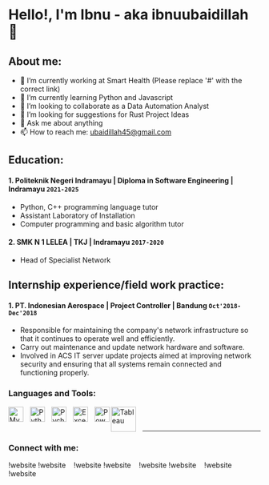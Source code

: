 # Hello!, I'm Ibnu - aka ibnuubaidillah 👋

## About me:
- 🔭 I’m currently working at Smart Health (Please replace '#' with the correct link)
- 🌱 I’m currently learning Python and Javascript
- 👯 I’m looking to collaborate as a Data Automation Analyst
- 🤔 I’m looking for suggestions for Rust Project Ideas
- 💬 Ask me about anything
- 📫 How to reach me: ubaidillah45@gmail.com

## Education:

#### 1. Politeknik Negeri Indramayu | Diploma in Software Engineering | Indramayu `2021-2025`
   - Python, C++ programming language tutor
   - Assistant Laboratory of Installation
   - Computer programming and basic algorithm tutor
#### 2. SMK N 1 LELEA | TKJ | Indramayu `2017-2020`
   - Head of Specialist Network

## Internship experience/field work practice:
#### 1. PT. Indonesian Aerospace | Project Controller | Bandung `Oct'2018- Dec'2018`
   - Responsible for maintaining the company's network infrastructure so that it continues to operate well and efficiently.
   - Carry out maintenance and update network hardware and software.
   - Involved in ACS IT server update projects aimed at improving network security and ensuring that all systems remain connected and functioning properly.

### Languages and Tools:

[<img align="left" alt="MySQL" width="30px" src="https://cdn.jsdelivr.net/gh/devicons/devicon/icons/mysql/mysql-original.svg" style="padding-right:10px;" />][webdev]
[<img align="left" alt="Python" width="30px" src="https://upload.wikimedia.org/wikipedia/commons/thumb/c/c3/Python-logo-notext.svg/110px-Python-logo-notext.svg.png?20100317150552" style="padding-right:10px;" />][webdev]
[<img align="left" alt="Pycharm" width="30px" src="https://upload.wikimedia.org/wikipedia/commons/thumb/1/1d/PyCharm_Icon.svg/220px-PyCharm_Icon.svg.png" style="padding-right:10px;" />][webdev]
[<img align="left" alt="Excel" width="30px" src="https://is2-ssl.mzstatic.com/image/thumb/Purple126/v4/a8/fd/5a/a8fd5a84-c6f1-355f-3b9f-6e86598efaa3/XCEL.png/1200x630bb.png" style="padding-right:10px;" />][webdev]
[<img align="left" alt="Power BI" width="30px" src="https://powerbi.microsoft.com/pictures/application-logos/svg/powerbi.svg" style="padding-right:0px;" />][webdev]
[<img align="left" alt="Tableau" width="50px" src="https://logos-world.net/wp-content/uploads/2021/10/Tableau-Symbol.png" style="padding-right:10px;" />][webdev]

<br />
<br />

---
### Connect with me:

!website
!website
  
!website
!website
  
!website
!website
  
!website
!website

[webdev]: https://github.com/vincentwidyan/vincentwidyan
